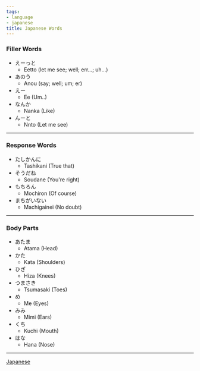 ```yaml
---
tags:
- language
- japanese
title: Japanese Words
---
```


### Filler Words

* えーっと
	 * Eetto (let me see; well; err...; uh...)
* あのう
	* Anou (say; well; um; er)
* えー
	* Ee (Um..)
* なんか
	* Nanka (Like)
* んーと
	* Nnto (Let me see)

---

### Response Words

* たしかんに
	* Tashikani (True that)
* そうだね
	* Soudane (You're right)
* もちろん
	* Mochiron (Of course)
* まちがいない
	* Machigainei (No doubt)

---

### Body Parts

* あたま
	* Atama (Head)
* かた
	* Kata (Shoulders)
* ひざ
	* Hiza (Knees)
* つまさき
	* Tsumasaki (Toes)
* め
	* Me (Eyes)
* みみ
	* Mimi (Ears)
* くち
	* Kuchi (Mouth)
* はな
	* Hana (Nose)

---

[Japanese](../japanese.md)